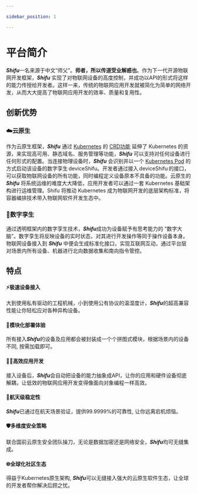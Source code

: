 ```yaml
---

sidebar_position: 1

---
```



# 平台简介



***Shifu***一名来源于中文“师父”。**师者，所以传道受业解惑也**。作为下一代开源物联网开发框架，***Shifu*** 实现了对物联网设备的高度控制，并成功以API的形式将这样的能力传授给开发者。这样一来，传统的物联网应用开发就被简化为简单的网络开发，从而大大提高了物联网应用开发的效率、质量和复用性。

## 创新优势

### ☁️云原生
作为云原生框架，***Shifu*** 通过 [Kubernetes](https://kubernetes.io/) 的 [CRD功能](https://kubernetes.io/docs/tasks/extend-kubernetes/custom-resources/custom-resource-definitions/) 延伸了 Kubernetes 的资源，来实现高可用、静态域名、服务管理等功能，***Shifu*** 可以支持对任何设备进行任何形式的配置。当连接物理设备时，***Shifu*** 会识别并以一个 [Kubernetes Pod](https://kubernetes.io/docs/concepts/workloads/pods/) 的方式启动该设备的数字孪生 deviceShifu。开发者通过接入 deviceShifu 的接口，可以获取物联网设备的所有功能，同时编程定义设备原本不具备的功能。云原生的 ***Shifu*** 将系统运维的难度大大降低，应用开发者可以通过一套 Kubernetes 基础架构进行运维管理。Shifu 将推动 Kubernetes 成为物联网开发的底层架构标准，将容器编排技术带入物联网软件开发生态中。
### 👥数字孪生
通过透明框架内的数字孪生技术，***Shifu***成功为设备赋予有思考能力的 “数字大脑”。数字孪生将反映设备的实时状态，对其进行开发操作等同于操作设备本身。物联网设备接入到 ***Shifu*** 中便会生成标准化接口，实现互联网互动，通过平台层对场景内所有设备、机器进行北向数据收集和南向指令管控。
## 特点

#### ⚡极速设备接入
大到使用私有驱动的工程机械，小到使用公有协议的温湿度计，***Shifu***的超高兼容性能让你轻松应对各种异构设备。
#### 🧩模块化部署体验
所有接入***Shifu***的设备及应用都会被封装成一个个拼图式模块，根据场景内的设备不同, 按需加载即可。
#### 👨‍💻高效应用开发
接入设备后，***Shifu***会自动把设备的能力抽象成API，让你的应用和硬件设备彻底解耦，让低效的物联网应用开发变得像面向对象编程一样高效。
#### 🚀航天级稳定性
***Shifu***已通过在航天场景验证，提供99.9999%的可靠性, 让你远离宕机烦恼。
#### 🛡️多维度安全策略
联合国前云原生安全团队操刀，无论是数据加密还是网络安全，***Shifu***均可无缝集成。
#### 🌐全球化社区生态
得益于Kubernetes原生架构, ***Shifu***可以无缝接入强大的云原生软件生态，让全球的开发者帮你解决后顾之忧。
